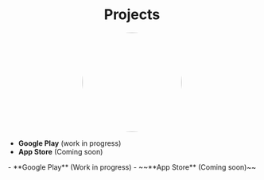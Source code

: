 
<h1 align="center">Projects</h1>  

<p align="center"><img align="center" src="https://camo.githubusercontent.com/0ff8e4b14c09577613c1441ac92e6e03ac723422d07a6dffa835608e4dbba4d4/68747470733a2f2f63646e2e646973636f72646170702e636f6d2f6174746163686d656e74732f3137383633323932303536353637383038312f313130363230383433343335393132343033382f696d6167652e706e67" style="width:200px;border-radius:50%"/></p> 

<ul>
  <li><b>Google Play</b> (work in progress)</li>
  <li><b>App Store</b> (Coming soon)</li>
</ul>  

<p align="center"> - **Google Play** (Work in progress)
- ~~**App Store** (Coming soon)~~ </p>


